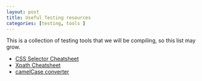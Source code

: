 ```yaml
---
layout: post
title: Useful Testing resources
categories: [testing, tools ]
---
```

  
This is a collection of testing tools that we will be compiling, so this list may grow.

- [CSS Selector Cheatsheet](https://gist.github.com/magicznyleszek/809a69dd05e1d5f12d01)  
- [Xpath Cheatsheet](https://devhints.io/xpath)  
- [camelCase converter](https://textedit.tools/camelcase) 
